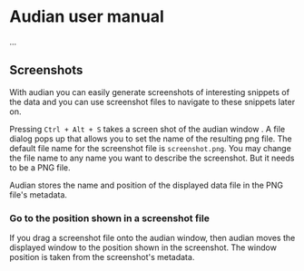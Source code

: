 # Audian user manual

...

## Screenshots

With audian you can easily generate screenshots of interesting
snippets of the data and you can use screenshot files to navigate to
these snippets later on.

Pressing `Ctrl + Alt + S` takes a screen shot of the audian window . A
file dialog pops up that allows you to set the name of the resulting
png file. The default file name for the screenshot file is
`screenshot.png`.  You may change the file name to any name you want
to describe the screenshot. But it needs to be a PNG file.

Audian stores the name and position of the displayed data file in the
PNG file's metadata.


### Go to the position shown in a screenshot file

If you drag a screenshot file onto the audian window, then audian
moves the displayed window to the position shown in the
screenshot. The window position is taken from the screenshot's
metadata.